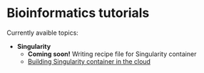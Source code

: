 # Bioinformatics tutorials

Currently avaible topics:
- **Singularity**
  - __Coming soon!__ Writing recipe file for Singularity container
  - [Building Singularity container in the cloud](https://github.com/McGranahanLab/bioinfcollab_cruklungcentre/tree/master/tutorials/Singularity_cloud_tutorial)

